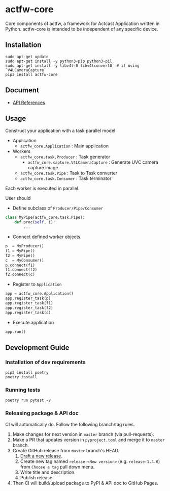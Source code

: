 # actfw-core

Core components of actfw, a framework for Actcast Application written in Python.
actfw-core is intended to be independent of any specific device.

## Installation

```console
sudo apt-get update
sudo apt-get install -y python3-pip python3-pil 
sudo apt-get install -y libv4l-0 libv4lconvert0  # if using `V4LCameraCapture`
pip3 install actfw-core
```

## Document

* [API References](https://idein.github.io/actfw-core/latest/)

## Usage

Construct your application with a task parallel model

* Application
  * `actfw_core.Application` : Main application
* Workers
  * `actfw_core.task.Producer` : Task generator
    * `actfw_core.capture.V4LCameraCapture` : Generate UVC camera capture image
  * `actfw_core.task.Pipe` : Task to Task converter
  * `actfw_core.task.Consumer` : Task terminator

Each worker is executed in parallel.

User should

* Define subclass of `Producer/Pipe/Consumer`

```python
class MyPipe(actfw_core.task.Pipe):
    def proc(self, i):
        ...
```

* Connect defined worker objects

```python
p  = MyProducer()
f1 = MyPipe()
f2 = MyPipe()
c  = MyConsumer()
p.connect(f1)
f1.connect(f2)
f2.connect(c)
```

* Register to `Application`

```python
app = actfw_core.Application()
app.register_task(p)
app.register_task(f1)
app.register_task(f2)
app.register_task(c)
```

* Execute application

```python
app.run()
```

## Development Guide

### Installation of dev requirements

```console
pip3 install poetry
poetry install
```

### Running tests

```console
poetry run pytest -v
```

### Releasing package & API doc

CI will automatically do.
Follow the following branch/tag rules.

1. Make changes for next version in `master` branch (via pull-requests).
2. Make a PR that updates version in `pyproject.toml` and merge it to `master` branch.
3. Create GitHub release from `master` branch's HEAD.
    1. [Draft a new release](https://github.com/Idein/actfw-core/releases/new).
    2. Create new tag named `release-<New version>` (e.g. `release-1.4.0`) from `Choose a tag` pull down menu.
    3. Write title and description.
    4. Publish release.
4. Then CI will build/upload package to PyPI & API doc to GitHub Pages.
